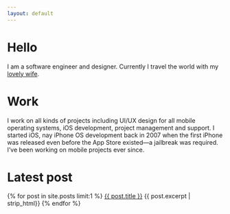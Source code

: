 ```yaml
---
layout: default
---
```


<div class="home" markdown="1">

# Hello

I am a software engineer and designer. Currently I travel the world with my [lovely wife](http://verenaortlieb.com). 

# Work

I work on all kinds of projects including UI/UX design for all mobile operating systems, iOS development, project management and support.
I started iOS, nay iPhone OS development back in 2007 when the first iPhone was released even before the App Store existed—a jailbreak was required. I’ve been working on mobile projects ever since.

# Latest post

{% for post in site.posts limit:1 %}
  <a href="{{ post.url }}">{{ post.title }}</a>
  {{ post.excerpt | strip_html}}
{% endfor %}

</div>
